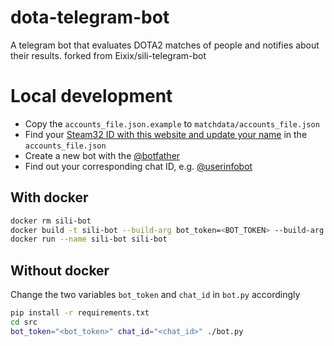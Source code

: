 # dota-telegram-bot

A telegram bot that evaluates DOTA2 matches of people and notifies about their results.
forked from Eixix/sili-telegram-bot

# Local development

- Copy the `accounts_file.json.example` to `matchdata/accounts_file.json`
- Find your [Steam32 ID with this website and update your name](https://steamid.xyz/) in the `accounts_file.json`
- Create a new bot with the [@botfather](https://t.me/botfather)
- Find out your corresponding chat ID, e.g. [@userinfobot](https://t.me/userinfobot)

## With docker

```bash
docker rm sili-bot
docker build -t sili-bot --build-arg bot_token=<BOT_TOKEN> --build-arg chat_id=<CHAT_ID> .
docker run --name sili-bot sili-bot
```

## Without docker

Change the two variables `bot_token` and `chat_id` in `bot.py` accordingly

```bash
pip install -r requirements.txt
cd src
bot_token="<bot_token>" chat_id="<chat_id>" ./bot.py
```
